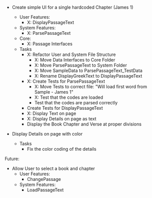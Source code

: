 ﻿- Create simple UI for a single hardcoded Chapter (James 1)
	- User Features:
		- X: DisplayPassageText
	- System Features:
		- X: ParsePassageText
	- Core:
		- X: Passage Interfaces
	- Tasks
		- X: Refactor User and System File Structure
			- X: Move Data Interfaces to Core Folder
			- X: Move ParsePassageText to System Folder
			- X: Move SampleData to ParsePassageText_TestData
			- X: Rename DisplayGreekText to DisplayPassageText
		- X: Create Tests for ParsePassageText
			- X: Move Tests to correct file: "Will load first word from Sample - James 1"
			- X: Test that the codes are loaded
			- Test that the codes are parsed correctly
		- Create Tests for DisplayPassageText
		- X: Display Text on page
		- X: Display Details on page as text
		- Display the Book Chapter and Verse at proper divisions

- Display Details on page with color
	- Tasks
		- Fix the color coding of the details


Future:
- Allow User to select a book and chapter
	- User Features:
		- ChangePassage
	- System Features:
		- LoadPassageText
